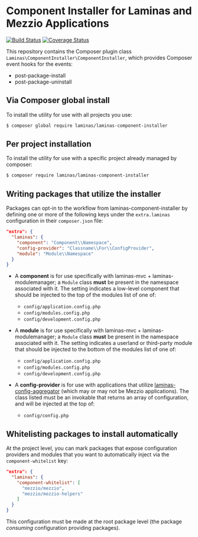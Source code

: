 # Component Installer for Laminas and Mezzio Applications
[![Build Status](https://travis-ci.com/laminas/laminas-component-installer.svg?branch=master)](https://travis-ci.com/laminas/laminas-component-installer)
[![Coverage Status](https://coveralls.io/repos/github/laminas/laminas-component-installer/badge.svg?branch=master)](https://coveralls.io/github/laminas/laminas-component-installer?branch=master)

This repository contains the Composer plugin class `Laminas\ComponentInstaller\ComponentInstaller`,
which provides Composer event hooks for the events:

- post-package-install
- post-package-uninstall

## Via Composer global install

To install the utility for use with all projects you use:

```bash
$ composer global require laminas/laminas-component-installer
```

## Per project installation

To install the utility for use with a specific project already managed by
composer:

```bash
$ composer require laminas/laminas-component-installer
```

## Writing packages that utilize the installer

Packages can opt-in to the workflow from laminas-component-installer by defining
one or more of the following keys under the `extra.laminas` configuration in their
`composer.json` file:

```json
"extra": {
  "laminas": {
    "component": "Component\\Namespace",
    "config-provider": "Classname\\For\\ConfigProvider",
    "module": "Module\\Namespace"
  }
}
```

- A **component** is for use specifically with laminas-mvc + laminas-modulemanager;
  a `Module` class **must** be present in the namespace associated with it.
  The setting indicates a low-level component that should be injected to the top
  of the modules list of one of:
  - `config/application.config.php`
  - `config/modules.config.php`
  - `config/development.config.php`

- A **module** is for use specifically with laminas-mvc + laminas-modulemanager;
  a `Module` class **must** be present in the namespace associated with it.
  The setting indicates a userland or third-party module that should be injected
  to the bottom of the modules list of one of:
  - `config/application.config.php`
  - `config/modules.config.php`
  - `config/development.config.php`

- A **config-provider** is for use with applications that utilize
  [laminas-config-aggregator](https://github.com/laminas/laminas-config-aggregator)
  (which may or may not be Mezzio applications). The class listed must be an
  invokable that returns an array of configuration, and will be injected at the
  top of:
  - `config/config.php`

## Whitelisting packages to install automatically

At the project level, you can mark packages that expose configuration providers
and modules that you want to automatically inject via the `component-whitelist`
key:

```json
"extra": {
  "laminas": {
    "component-whitelist": [
      "mezzio/mezzio",
      "mezzio/mezzio-helpers"
    ]
  }
}
```

This configuration must be made at the root package level (the package
_consuming_ configuration providing packages).
